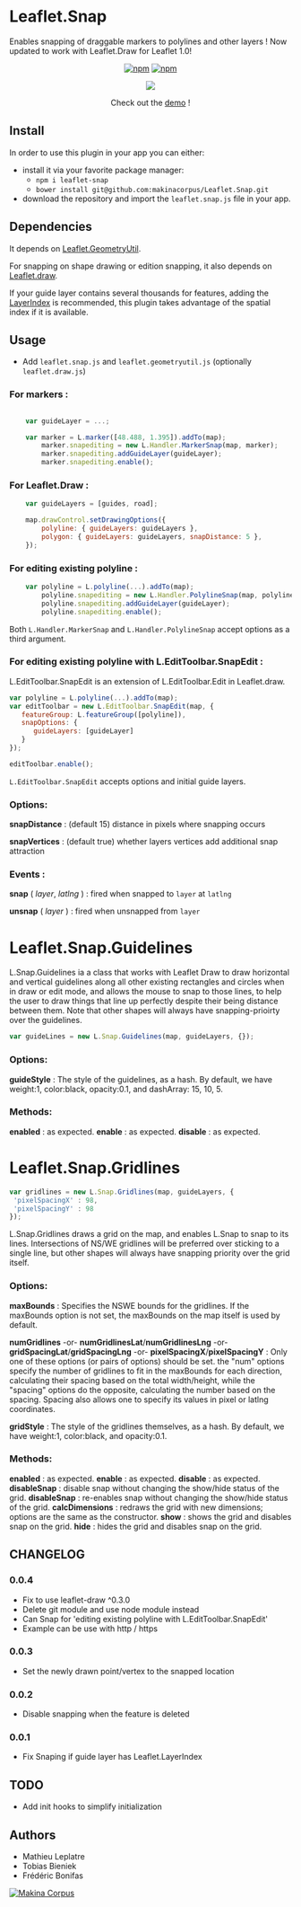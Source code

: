 Leaflet.Snap
============

Enables snapping of draggable markers to polylines and other layers ! 
Now updated to work with Leaflet.Draw for Leaflet 1.0!

<p align="center">
<a href="https://www.npmjs.com/package/leaflet-snap"><img alt="npm" src="https://img.shields.io/npm/dt/leaflet-snap"></a>
<a href="https://www.npmjs.com/package/leaflet-snap"><img alt="npm" src= "https://img.shields.io/npm/v/leaflet-snap?color=red"></a>
</p>

<div class="demo">
<p align="center"><img src="./screenshot.png"></p>
<p align="center">Check out the <a href="https://makinacorpus.github.io/Leaflet.Snap/">demo</a> ! </p>
</div>

Install
-----
In order to use this plugin in your app you can either:
* install it via your favorite package manager:
    * `npm i leaflet-snap`
    * `bower install git@github.com:makinacorpus/Leaflet.Snap.git`
* download the repository and import the `leaflet.snap.js` file in your app.

Dependencies
-----
It depends on [Leaflet.GeometryUtil](https://github.com/makinacorpus/Leaflet.GeometryUtil).

For snapping on shape drawing or edition snapping, it also depends on [Leaflet.draw](https://github.com/Leaflet/Leaflet.draw).

If your guide layer contains several thousands for features, adding the [LayerIndex](https://github.com/makinacorpus/Leaflet.LayerIndex) is recommended, this plugin takes advantage of the spatial index if it is available.

Usage
-----

* Add `leaflet.snap.js` and `leaflet.geometryutil.js` (optionally `leaflet.draw.js`)

### For markers :

```javascript

    var guideLayer = ...;

    var marker = L.marker([48.488, 1.395]).addTo(map);
        marker.snapediting = new L.Handler.MarkerSnap(map, marker);
        marker.snapediting.addGuideLayer(guideLayer);
        marker.snapediting.enable();
```

### For Leaflet.Draw :

```javascript
    var guideLayers = [guides, road];

    map.drawControl.setDrawingOptions({
        polyline: { guideLayers: guideLayers },
        polygon: { guideLayers: guideLayers, snapDistance: 5 },
    });
```

### For editing existing polyline :

```javascript
    var polyline = L.polyline(...).addTo(map);
        polyline.snapediting = new L.Handler.PolylineSnap(map, polyline);
        polyline.snapediting.addGuideLayer(guideLayer);
        polyline.snapediting.enable();
```

Both `L.Handler.MarkerSnap` and `L.Handler.PolylineSnap` accept options as a third
argument.

### For editing existing polyline with L.EditToolbar.SnapEdit :

L.EditToolbar.SnapEdit is an extension of L.EditToolbar.Edit in Leaflet.draw.

```javascript
var polyline = L.polyline(...).addTo(map);
var editToolbar = new L.EditToolbar.SnapEdit(map, {
   featureGroup: L.featureGroup([polyline]),
   snapOptions: {
      guideLayers: [guideLayer]
   }
});

editToolbar.enable();
```

`L.EditToolbar.SnapEdit` accepts options and initial guide layers.  

### Options:

**snapDistance** : (default 15) distance in pixels where snapping occurs

**snapVertices** : (default true) whether layers vertices add additional snap attraction

### Events :

**snap** ( _layer_, _latlng_ ) : fired when snapped to ``layer`` at ``latlng``

**unsnap** ( _layer_ ) : fired when unsnapped from ``layer``


Leaflet.Snap.Guidelines
============

L.Snap.Guidelines ia a class that works with Leaflet Draw to draw horizontal and vertical guidelines along all other existing rectangles and circles when in draw or edit mode, and allows the mouse to snap to those lines, to help the user to draw things that line up perfectly despite their being distance between them. Note that other shapes will always have snapping-prioirty over the guidelines.

```javascript
var guideLines = new L.Snap.Guidelines(map, guideLayers, {});
```

### Options:

**guideStyle** : The style of the guidelines, as a hash. By default, we have weight:1, color:black, opacity:0.1, and dashArray: 15, 10, 5.
    
### Methods:

**enabled** : as expected.
**enable** :  as expected.
**disable** :  as expected.


Leaflet.Snap.Gridlines
============

```javascript
var gridlines = new L.Snap.Gridlines(map, guideLayers, {
 'pixelSpacingX' : 98,
 'pixelSpacingY' : 98
});
```
    
L.Snap.Gridlines draws a grid on the map, and enables L.Snap to snap to its lines. Intersections of NS/WE gridlines will be preferred over sticking to a single line, but other shapes will always have snapping priority over the grid itself. 

### Options:
            
**maxBounds** : Specifies the NSWE bounds for the gridlines. If the maxBounds option is not set, the maxBounds on the map itself is used by default.

**numGridlines** -or- **numGridlinesLat**/**numGridlinesLng** -or- **gridSpacingLat**/**gridSpacingLng** -or- **pixelSpacingX**/**pixelSpacingY** : Only one of these options (or pairs of options) should be set. the "num" options specify the number of gridlines to fit in the maxBounds for each direction, calculating their spacing based on the total width/height, while the "spacing" options do the opposite, calculating the number based on the spacing. Spacing also allows one to specify its values in pixel or latlng coordinates.
    
**gridStyle** : The style of the gridlines themselves, as a hash. By default, we have weight:1, color:black, and opacity:0.1.
    
### Methods:

**enabled** : as expected.
**enable** :  as expected.
**disable** :  as expected.
**disableSnap** : disable snap without changing the show/hide status of the grid.
**disableSnap** : re-enables snap without changing the show/hide status of the grid.
**calcDimensions** : redraws the grid with new dimensions; options are the same as the constructor.
**show** : shows the grid and disables snap on the grid.
**hide** : hides the grid and disables snap on the grid.

CHANGELOG
---------

### 0.0.4

* Fix to use leaflet-draw ^0.3.0
* Delete git module and use node module instead
* Can Snap for 'editing existing polyline with L.EditToolbar.SnapEdit' 
* Example can be use with http / https

### 0.0.3

* Set the newly drawn point/vertex to the snapped location

### 0.0.2

* Disable snapping when the feature is deleted

### 0.0.1

* Fix Snaping if guide layer has Leaflet.LayerIndex


TODO
----

* Add init hooks to simplify initialization

Authors
-------

* Mathieu Leplatre
* Tobias Bieniek
* Frédéric Bonifas

[![Makina Corpus](http://depot.makina-corpus.org/public/logo.gif)](http://makinacorpus.com)
